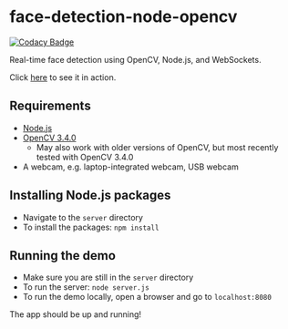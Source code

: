 # face-detection-node-opencv

[![Codacy Badge](https://api.codacy.com/project/badge/Grade/9ff89a8b13b24fa4a2dcd7834b1f69f1)](https://app.codacy.com/manual/prakashsellathurai/face-detection-node-opencv?utm_source=github.com&utm_medium=referral&utm_content=prakashsellathurai/face-detection-node-opencv&utm_campaign=Badge_Grade_Settings)

Real-time face detection using OpenCV, Node.js, and WebSockets.

Click [here](http://youtu.be/v2SY0naPBFw) to see it in action.

## Requirements

* [Node.js](http://nodejs.org/)
* [OpenCV 3.4.0](http://opencv.org/)
    * May also work with older versions of OpenCV, but most recently tested with OpenCV 3.4.0
* A webcam, e.g. laptop-integrated webcam, USB webcam

## Installing Node.js packages

* Navigate to the `server` directory
* To install the packages: `npm install`

## Running the demo

* Make sure you are still in the `server` directory
* To run the server: `node server.js`
* To run the demo locally, open a browser and go to `localhost:8080`

The app should be up and running!
